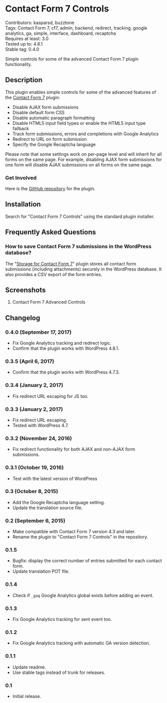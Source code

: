 # Contact Form 7 Controls

Contributors: kasparsd, buzztone   
Tags: Contact Form 7, cf7, admin, backend, redirect, tracking, google analytics, ga, simple, interface, dashboard, recaptcha   
Requires at least: 3.0   
Tested up to: 4.8.1   
Stable tag: 0.4.0   

Simple controls for some of the advanced Contact Form 7 plugin functionality.


## Description

This plugin enables simple controls for some of the advanced features of the [Contact Form 7](http://wordpress.org/plugins/contact-form-7/) plugin:

- Disable AJAX form submissions
- Disable default form CSS
- Disable automatic paragraph formatting
- Disable HTML5 input field types or enable the HTML5 input type fallback
- Track form submissions, errors and completions with Google Analytics
- Redirect to URL on form submission
- Specify the Google Recaptcha language

Please note that some settings work on per-page level and will inherit for all forms on the same page. For example, disabling AJAX form submissions for one form will disable AJAX submissions on all forms on the same page.


### Get Involved

Here is the [GitHub repository](https://github.com/kasparsd/contact-form-7-extras) for the plugin.


## Installation

Search for "Contact Form 7 Controls" using the standard plugin installer.


## Frequently Asked Questions

### How to save Contact Form 7 submissions in the WordPress database?

The "[Storage for Contact Form 7](https://codecanyon.net/item/storage-for-contact-form-7-/7806229)" plugin stores all contact form submissions (including attachments) securely in the WordPress database. It also provides a CSV export of the form entries.



## Screenshots

1. Contact Form 7 Advanced Controls


## Changelog

### 0.4.0 (September 17, 2017)

- Fix Google Analytics tracking and redirect logic.
- Confirm that the plugin works with WordPress 4.8.1.

### 0.3.5 (April 6, 2017)

- Confirm that the plugin works with WordPress 4.7.3.

### 0.3.4 (January 2, 2017)

- Fix redirect URL escaping for JS too.

### 0.3.3 (January 2, 2017)

- Fix redirect URL escaping.
- Tested with WordPress 4.7.

### 0.3.2 (November 24, 2016)

- Fix redirect functionality for both AJAX and non-AJAX form submissions.

### 0.3.1 (October 19, 2016)

- Test with the latest version of WordPress

### 0.3 (October 8, 2015)

- Add the Google Recaptcha language setting.
- Update the translation source file.

### 0.2 (September 6, 2015)

- Make compatible with Contact Form 7 version 4.3 and later.
- Rename the plugin to "Contact Form 7 Controls" in the repository.

### 0.1.5

- Bugfix: display the correct number of entries submitted for each contact form.
- Update translation POT file.

### 0.1.4

- Check if `_gaq` Google Analytics global exists before adding an event.

### 0.1.3

- Fix Google Analytics tracking for sent event too.

### 0.1.2

- Fix Google Analytics tracking with automatic GA version detection.

### 0.1.1

- Update readme.
- Use stable tags instead of trunk for releases.

### 0.1

- Initial release.

